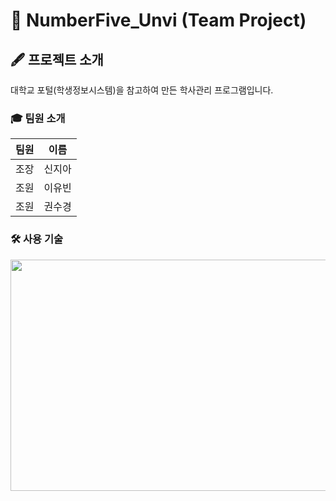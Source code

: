 # 🏫 NumberFive_Unvi (Team Project)

## 🖋 프로젝트 소개
대학교 포털(학생정보시스템)을 참고하여 만든 학사관리 프로그램입니다. 

### 🎓 팀원 소개
|팀원|이름|
|:---|:---:|  
|조장|신지아|
|조원|이유빈|
|조원|권수경|


### 🛠 사용 기술
<img src="https://user-images.githubusercontent.com/116548583/207210191-7faa86f3-d5aa-472c-9299-65f41a87edc1.png"  width="800" height="370">
